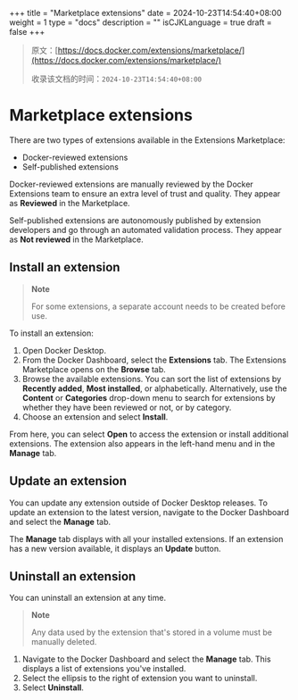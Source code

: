 +++
title = "Marketplace extensions"
date = 2024-10-23T14:54:40+08:00
weight = 1
type = "docs"
description = ""
isCJKLanguage = true
draft = false
+++

> 原文：[https://docs.docker.com/extensions/marketplace/](https://docs.docker.com/extensions/marketplace/)
>
> 收录该文档的时间：`2024-10-23T14:54:40+08:00`

# Marketplace extensions

There are two types of extensions available in the Extensions Marketplace:

- Docker-reviewed extensions
- Self-published extensions

Docker-reviewed extensions are manually reviewed by the Docker Extensions team to ensure an extra level of trust and quality. They appear as **Reviewed** in the Marketplace.

Self-published extensions are autonomously published by extension developers and go through an automated validation process. They appear as **Not reviewed** in the Marketplace.

## Install an extension

> **Note**
>
> 
>
> For some extensions, a separate account needs to be created before use.

To install an extension:

1. Open Docker Desktop.
2. From the Docker Dashboard, select the **Extensions** tab. The Extensions Marketplace opens on the **Browse** tab.
3. Browse the available extensions. You can sort the list of extensions by **Recently added**, **Most installed**, or alphabetically. Alternatively, use the **Content** or **Categories** drop-down menu to search for extensions by whether they have been reviewed or not, or by category.
4. Choose an extension and select **Install**.

From here, you can select **Open** to access the extension or install additional extensions. The extension also appears in the left-hand menu and in the **Manage** tab.

## Update an extension

You can update any extension outside of Docker Desktop releases. To update an extension to the latest version, navigate to the Docker Dashboard and select the **Manage** tab.

The **Manage** tab displays with all your installed extensions. If an extension has a new version available, it displays an **Update** button.

## Uninstall an extension

You can uninstall an extension at any time.

> **Note**
>
> 
>
> Any data used by the extension that's stored in a volume must be manually deleted.

1. Navigate to the Docker Dashboard and select the **Manage** tab. This displays a list of extensions you've installed.
2. Select the ellipsis to the right of extension you want to uninstall.
3. Select **Uninstall**.
